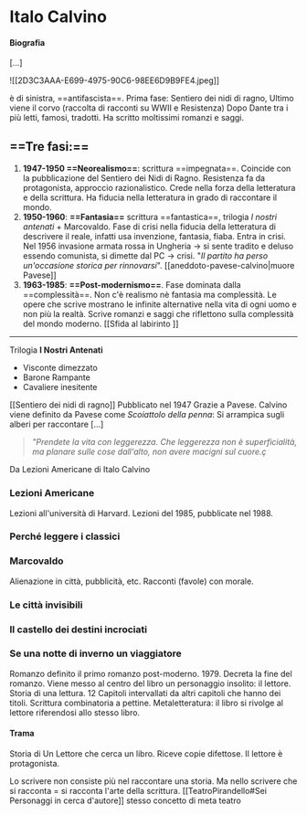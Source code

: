 # Italo Calvino

#### Biografia
[...]

![[2D3C3AAA-E699-4975-90C6-98EE6D9B9FE4.jpeg]]

è di sinistra, ==antifascista==. Prima fase: Sentiero dei nidi di ragno, Ultimo viene il corvo (raccolta di racconti su WWII e Resistenza)
Dopo Dante tra i più letti, famosi, tradotti. Ha scritto moltissimi romanzi e saggi. 
## ==Tre fasi:==
1. **1947-1950 ==Neorealismo==**: scrittura ==impegnata==. Coincide con la pubblicazione del Sentiero dei Nidi di Ragno. Resistenza fa da protagonista, approccio razionalistico. Crede nella forza della letteratura e della scrittura. Ha fiducia nella letteratura in grado di raccontare il mondo. 
2. **1950-1960**: **==Fantasia==** scrittura ==fantastica==, trilogia *I nostri antenati* + Marcovaldo. Fase di crisi nella fiducia della letteratura di descrivere il reale, infatti usa invenzione, fantasia, fiaba. Entra in crisi. Nel 1956 invasione armata rossa in Ungheria -> si sente tradito e deluso essendo comunista, si dimette dal PC -> crisi. "*Il partito ha perso un'occasione storica per rinnovarsi*". [[aneddoto-pavese-calvino|muore Pavese]]
3. **1963-1985**: **==Post-modernismo==**. Fase dominata dalla ==complessità==. Non c'è realismo nè fantasia ma complessità. Le opere che scrive mostrano le infinite alternative nella vita di ogni uomo e non più la realtà. Scrive romanzi e saggi che riflettono sulla complessità del mondo moderno. [[Sfida al labirinto ]]

---

Trilogia **I Nostri Antenati** 
- Visconte dimezzato 
- Barone Rampante 
- Cavaliere inesitente

[[Sentiero dei nidi di ragno]] Pubblicato nel 1947 Grazie a Pavese. 
Calvino viene definito da Pavese come *Scoiattolo della penna*: Si arrampica sugli alberi per raccontare [...]

> *"Prendete la vita con leggerezza. Che
leggerezza non è superficialità, ma
planare sulle cose dall'alto, non avere
macigni sul cuore.ç*

Da Lezioni Americane di Italo Calvino 

### Lezioni Americane 
Lezioni all'università di Harvard. Lezioni del 1985, pubblicate nel 1988. 

### Perché leggere i classici
### Marcovaldo
Alienazione in città, pubblicità, etc. 
Racconti (favole) con morale. 

### Le città invisibili
### Il castello dei destini incrociati
### Se una notte di inverno un viaggiatore 
Romanzo definito il primo romanzo post-moderno. 1979. Decreta la fine del romanzo. 
Viene messo al centro del libro un personaggio insolito: il lettore. Storia di una lettura. 
12 Capitoli intervallati da altri capitoli che hanno dei titoli. Scrittura combinatoria a pettine. 
Metaletteratura: il libro si rivolge al lettore riferendosi allo stesso libro. 
#### Trama
Storia di Un Lettore che cerca un libro. Riceve copie difettose.
Il lettore è protagonista. 

Lo scrivere non consiste più nel raccontare una storia. Ma nello scrivere che si racconta = si racconta l'arte della scrittura. 
[[TeatroPirandello#Sei Personaggi in cerca d'autore]] stesso concetto di meta teatro 